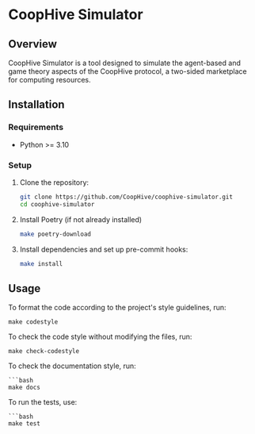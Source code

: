# CoopHive Simulator

## Overview

CoopHive Simulator is a tool designed to simulate the agent-based and game theory aspects of the CoopHive protocol, a two-sided marketplace for computing resources.

## Installation

### Requirements

- Python >= 3.10

### Setup

1. Clone the repository:

   ```bash
   git clone https://github.com/CoopHive/coophive-simulator.git
   cd coophive-simulator
2. Install Poetry (if not already installed)

    ```bash
    make poetry-download
3. Install dependencies and set up pre-commit hooks:

    ```bash
    make install
## Usage

To format the code according to the project's style guidelines, run:

    make codestyle
To check the code style without modifying the files, run:

    make check-codestyle
To check the documentation style, run:

    ```bash
    make docs

To run the tests, use:

    ```bash
    make test
